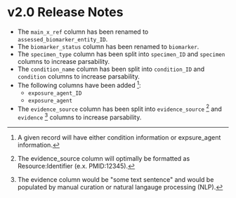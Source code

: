 # v2.0 Release Notes 

- The `main_x_ref` column has been renamed to `assessed_biomarker_entity_ID`.
- The `biomarker_status` column has been renamed to `biomarker`.
- The `specimen_type` column has been split into `specimen_ID` and `specimen` columns to increase parsability.
- The `condition_name` column has been split into `condition_ID` and `condition` columns to increase parsability.
- The following columns have been added [^1]:
    - `exposure_agent_ID`
    - `exposure_agent` 
- The `evidence_source` column has been split into `evidence_source` [^2] and `evidence` [^3] columns to increase parsability.


[^1]: A given record will have either condition information or expsure_agent information.  
[^2]: The evidence_source column will optimally be formatted as Resource:Identifier (e.x. PMID:12345).  
[^3]: The evidence column would be "some text sentence" and would be populated by manual curation or natural langauge processing (NLP).